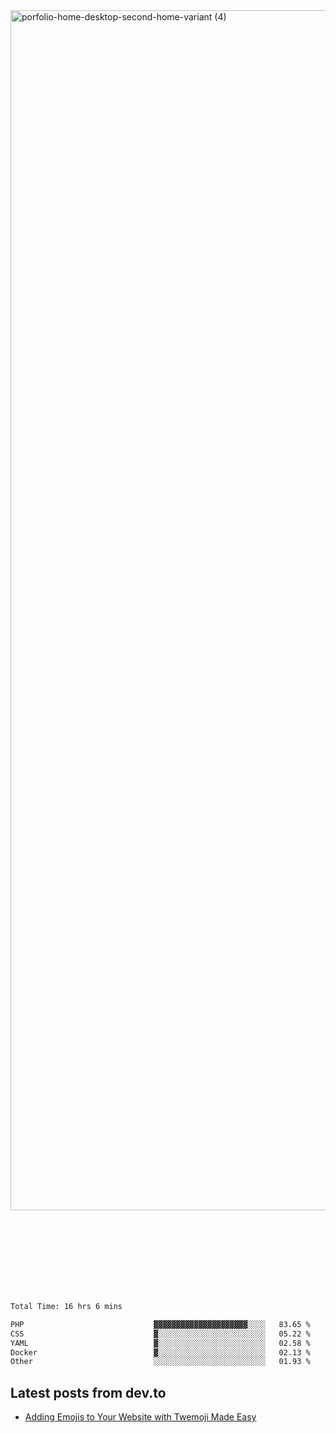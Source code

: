 <img width="1920" alt="porfolio-home-desktop-second-home-variant (4)" src="https://user-images.githubusercontent.com/44812120/231556360-1ee1d327-1a45-4bda-a93d-dd32a34149e4.png">
 
 
 
 
 
 <br><br><br><br><br><br><br>
<!--START_SECTION:waka-->

```txt
Total Time: 16 hrs 6 mins

PHP                             ▓▓▓▓▓▓▓▓▓▓▓▓▓▓▓▓▓▓▓▓▓░░░░   83.65 %
CSS                             ▓░░░░░░░░░░░░░░░░░░░░░░░░   05.22 %
YAML                            ▓░░░░░░░░░░░░░░░░░░░░░░░░   02.58 %
Docker                          ▓░░░░░░░░░░░░░░░░░░░░░░░░   02.13 %
Other                           ░░░░░░░░░░░░░░░░░░░░░░░░░   01.93 %
```

<!--END_SECTION:waka-->

## Latest posts from dev.to
<!-- MEDIUM-STORY-LIST:START -->
- [Adding Emojis to Your Website with Twemoji Made Easy](https://dev.to/danielsebesta/adding-emojis-to-your-website-with-twemoji-made-easy-mc8)
<!-- MEDIUM-STORY-LIST:END -->

